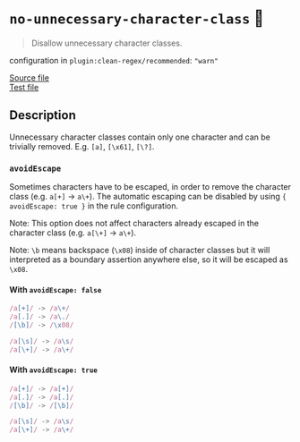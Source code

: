 # `no-unnecessary-character-class` :wrench:

> Disallow unnecessary character classes.

configuration in `plugin:clean-regex/recommended`: `"warn"`

<!-- prettier-ignore -->
[Source file](https://github.com/RunDevelopment/eslint-plugin-clean-regex/blob/master/lib/rules/no-unnecessary-character-class.js) <br> [Test file](https://github.com/RunDevelopment/eslint-plugin-clean-regex/blob/master/tests/lib/rules/no-unnecessary-character-class.js)

## Description

Unnecessary character classes contain only one character and can be trivially
removed. E.g. `[a]`, `[\x61]`, `[\?]`.

### `avoidEscape`

Sometimes characters have to be escaped, in order to remove the character class
(e.g. `a[+]` -> `a\+`). The automatic escaping can be disabled by using
`{ avoidEscape: true }` in the rule configuration.

Note: This option does not affect characters already escaped in the character
class (e.g. `a[\+]` -> `a\+`).

Note: `\b` means backspace (`\x08`) inside of character classes but it will
interpreted as a boundary assertion anywhere else, so it will be escaped as
`\x08`.

#### With `avoidEscape: false`

<!-- prettier-ignore -->
```js
/a[+]/ -> /a\+/
/a[.]/ -> /a\./
/[\b]/ -> /\x08/

/a[\s]/ -> /a\s/
/a[\+]/ -> /a\+/
```

#### With `avoidEscape: true`

<!-- prettier-ignore -->
```js
/a[+]/ -> /a[+]/
/a[.]/ -> /a[.]/
/[\b]/ -> /[\b]/

/a[\s]/ -> /a\s/
/a[\+]/ -> /a\+/
```
